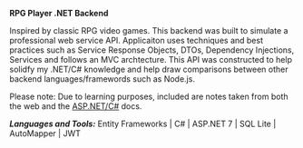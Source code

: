 **RPG Player .NET Backend**

Inspired by classic RPG video games. This backend was built to simulate a professional web service API. Applicaiton uses techniques and best practices such as Service Response Objects, DTOs, Dependency Injections, Services and follows an MVC archtecture. This API was constructed to help solidfy my .NET/C# knowledge and help draw comparisons between other backend languages/framewords such as Node.js.

Please note: Due to learning purposes, included are notes taken from both the web and the [ASP.NET/C#](https://learn.microsoft.com/en-us/aspnet/core/tutorials/first-web-api?view=aspnetcore-7.0&tabs=visual-studio) docs.

***Languages and Tools:***
Entity Frameworks | C# | ASP.NET 7 | SQL Lite | AutoMapper | JWT


